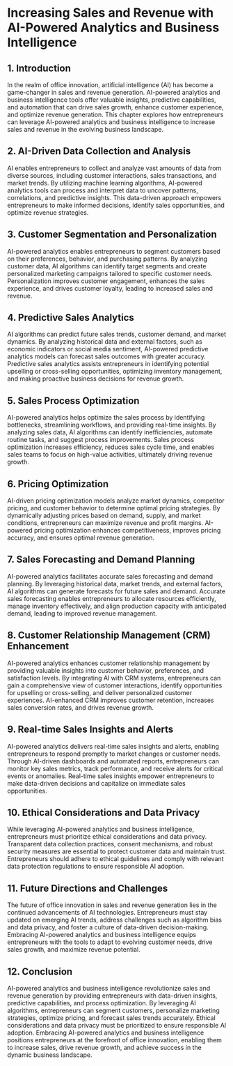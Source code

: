 # Increasing Sales and Revenue with AI-Powered Analytics and Business Intelligence

## 1\. Introduction

In the realm of office innovation, artificial intelligence (AI) has become a game-changer in sales and revenue generation. AI-powered analytics and business intelligence tools offer valuable insights, predictive capabilities, and automation that can drive sales growth, enhance customer experience, and optimize revenue generation. This chapter explores how entrepreneurs can leverage AI-powered analytics and business intelligence to increase sales and revenue in the evolving business landscape.

## 2\. AI-Driven Data Collection and Analysis

AI enables entrepreneurs to collect and analyze vast amounts of data from diverse sources, including customer interactions, sales transactions, and market trends. By utilizing machine learning algorithms, AI-powered analytics tools can process and interpret data to uncover patterns, correlations, and predictive insights. This data-driven approach empowers entrepreneurs to make informed decisions, identify sales opportunities, and optimize revenue strategies.

## 3\. Customer Segmentation and Personalization

AI-powered analytics enables entrepreneurs to segment customers based on their preferences, behavior, and purchasing patterns. By analyzing customer data, AI algorithms can identify target segments and create personalized marketing campaigns tailored to specific customer needs. Personalization improves customer engagement, enhances the sales experience, and drives customer loyalty, leading to increased sales and revenue.

## 4\. Predictive Sales Analytics

AI algorithms can predict future sales trends, customer demand, and market dynamics. By analyzing historical data and external factors, such as economic indicators or social media sentiment, AI-powered predictive analytics models can forecast sales outcomes with greater accuracy. Predictive sales analytics assists entrepreneurs in identifying potential upselling or cross-selling opportunities, optimizing inventory management, and making proactive business decisions for revenue growth.

## 5\. Sales Process Optimization

AI-powered analytics helps optimize the sales process by identifying bottlenecks, streamlining workflows, and providing real-time insights. By analyzing sales data, AI algorithms can identify inefficiencies, automate routine tasks, and suggest process improvements. Sales process optimization increases efficiency, reduces sales cycle time, and enables sales teams to focus on high-value activities, ultimately driving revenue growth.

## 6\. Pricing Optimization

AI-driven pricing optimization models analyze market dynamics, competitor pricing, and customer behavior to determine optimal pricing strategies. By dynamically adjusting prices based on demand, supply, and market conditions, entrepreneurs can maximize revenue and profit margins. AI-powered pricing optimization enhances competitiveness, improves pricing accuracy, and ensures optimal revenue generation.

## 7\. Sales Forecasting and Demand Planning

AI-powered analytics facilitates accurate sales forecasting and demand planning. By leveraging historical data, market trends, and external factors, AI algorithms can generate forecasts for future sales and demand. Accurate sales forecasting enables entrepreneurs to allocate resources efficiently, manage inventory effectively, and align production capacity with anticipated demand, leading to improved revenue management.

## 8\. Customer Relationship Management (CRM) Enhancement

AI-powered analytics enhances customer relationship management by providing valuable insights into customer behavior, preferences, and satisfaction levels. By integrating AI with CRM systems, entrepreneurs can gain a comprehensive view of customer interactions, identify opportunities for upselling or cross-selling, and deliver personalized customer experiences. AI-enhanced CRM improves customer retention, increases sales conversion rates, and drives revenue growth.

## 9\. Real-time Sales Insights and Alerts

AI-powered analytics delivers real-time sales insights and alerts, enabling entrepreneurs to respond promptly to market changes or customer needs. Through AI-driven dashboards and automated reports, entrepreneurs can monitor key sales metrics, track performance, and receive alerts for critical events or anomalies. Real-time sales insights empower entrepreneurs to make data-driven decisions and capitalize on immediate sales opportunities.

## 10\. Ethical Considerations and Data Privacy

While leveraging AI-powered analytics and business intelligence, entrepreneurs must prioritize ethical considerations and data privacy. Transparent data collection practices, consent mechanisms, and robust security measures are essential to protect customer data and maintain trust. Entrepreneurs should adhere to ethical guidelines and comply with relevant data protection regulations to ensure responsible AI adoption.

## 11\. Future Directions and Challenges

The future of office innovation in sales and revenue generation lies in the continued advancements of AI technologies. Entrepreneurs must stay updated on emerging AI trends, address challenges such as algorithm bias and data privacy, and foster a culture of data-driven decision-making. Embracing AI-powered analytics and business intelligence equips entrepreneurs with the tools to adapt to evolving customer needs, drive sales growth, and maximize revenue potential.

## 12\. Conclusion

AI-powered analytics and business intelligence revolutionize sales and revenue generation by providing entrepreneurs with data-driven insights, predictive capabilities, and process optimization. By leveraging AI algorithms, entrepreneurs can segment customers, personalize marketing strategies, optimize pricing, and forecast sales trends accurately. Ethical considerations and data privacy must be prioritized to ensure responsible AI adoption. Embracing AI-powered analytics and business intelligence positions entrepreneurs at the forefront of office innovation, enabling them to increase sales, drive revenue growth, and achieve success in the dynamic business landscape.
